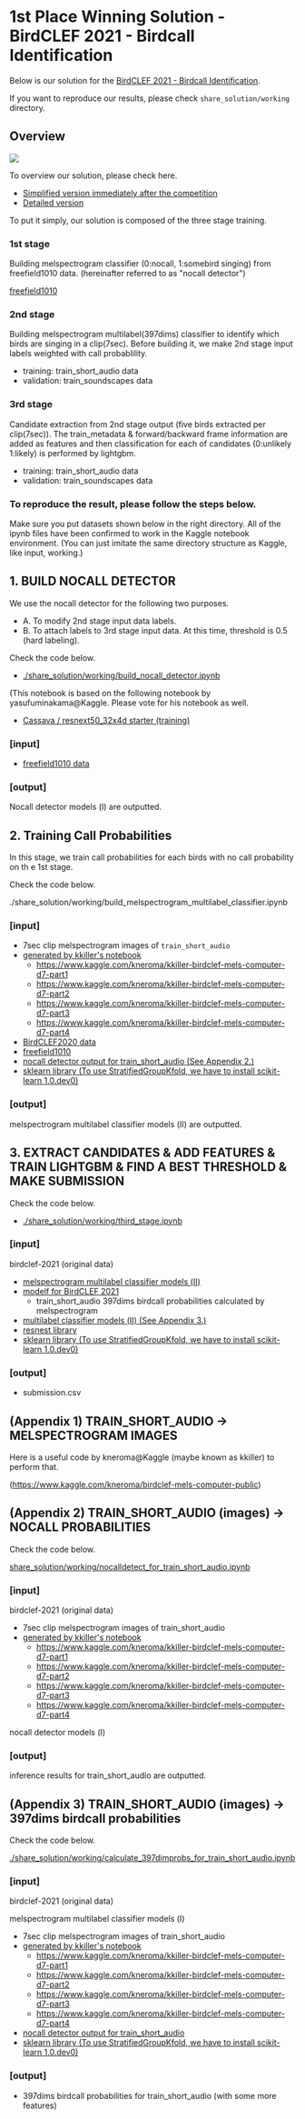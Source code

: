 # 1st Place Winning Solution - BirdCLEF 2021 - Birdcall Identification

Below is our solution for the [BirdCLEF 2021 - Birdcall Identification](https://www.kaggle.com/c/birdclef-2021/overview).

If you want to reproduce our results, please check `share_solution/working` directory.

## Overview

<img src="https://user-images.githubusercontent.com/846237/120944198-2968dc00-c76e-11eb-9bb9-ec8e8d63ce53.png">

To overview our solution, please check here.

- [Simplified version immediately after the competition](https://www.kaggle.com/c/birdclef-2021/discussion/243304)
- [Detailed version](https://www.kaggle.com/c/birdclef-2021/discussion/243927)

To put it simply, our solution is composed of the three stage training.

### 1st stage

Building melspectrogram classifier (0:nocall, 1:somebird singing) from freefield1010 data. (hereinafter referred to as "nocall detector")

[freefield1010](https://academictorrents.com/details/d247b92fa7b606e0914367c0839365499dd20121)

### 2nd stage

Building melspectrogram multilabel(397dims) classifier to identify which birds are singing in a clip(7sec). Before building it, we make 2nd stage input labels weighted with call probablility.

- training: train_short_audio data
- validation: train_soundscapes data

### 3rd stage

Candidate extraction from 2nd stage output (five birds extracted per clip(7sec)).
The train_metadata & forward/backward frame information are added as features and then classification for each of candidates (0:unlikely 1:likely) is performed by lightgbm.

- training: train_short_audio data
- validation: train_soundscapes data

### **To reproduce the result, please follow the steps below.**

Make sure you put datasets shown below in the right directory. All of the ipynb files have been confirmed to work in the Kaggle notebook environment. (You can just imitate the same directory structure as Kaggle, like input, working.)

## 1. BUILD NOCALL DETECTOR

We use the nocall detector for the following two purposes.

- A. To modify 2nd stage input data labels. 
- B. To attach labels to 3rd stage input data. At this time, threshold is 0.5 (hard labeling).

Check the code below.

- [./share_solution/working/build_nocall_detector.ipynb](./share_solution/working/build_nocall_detector.ipynb)

(This notebook is based on the following notebook by yasufuminakama@Kaggle. Please vote for his notebook as well.

- [Cassava / resnext50_32x4d starter (training)](https://www.kaggle.com/yasufuminakama/cassava-resnext50-32x4d-starter-training)

### [input]

- [freefield1010 data](https://www.kaggle.com/startjapan/ff1010bird-duration7)

### [output]
Nocall detector models (Ⅰ) are outputted.

## 2. Training Call Probabilities

In this stage, we train call probabilities for each birds with no call probability on th e 1st stage.

Check the code below.

./share_solution/working/build_melspectrogram_multilabel_classifier.ipynb

### [input]

- 7sec clip melspectrogram images of `train_short_audio`
- [generated by kkiller's notebook](https://www.kaggle.com/kneroma/birdclef-mels-computer-public)
    - https://www.kaggle.com/kneroma/kkiller-birdclef-mels-computer-d7-part1
    - https://www.kaggle.com/kneroma/kkiller-birdclef-mels-computer-d7-part2
    - https://www.kaggle.com/kneroma/kkiller-birdclef-mels-computer-d7-part3
    - https://www.kaggle.com/kneroma/kkiller-birdclef-mels-computer-d7-part4
- [BirdCLEF2020 data](https://www.kaggle.com/kami634/birdclef2020-validation-audio-and-ground-truth-d5)
- [freefield1010](https://www.kaggle.com/startjapan/ff1010bird-duration7-1)
- [nocall detector output for train_short_audio (See Appendix 2.)](https://www.kaggle.com/startjapan/train-short-audio-nocall-fold0to4)
- [sklearn library (To use StratifiedGroupKfold, we have to install scikit-learn 1.0.dev0)](https://www.kaggle.com/namakemono/scikit-learn-10dev0)

### [output]

melspectrogram multilabel classifier models (Ⅱ) are outputted.

## 3. EXTRACT CANDIDATES & ADD FEATURES & TRAIN LIGHTGBM & FIND A BEST THRESHOLD & MAKE SUBMISSION

Check the code below.

- [./share_solution/working/third_stage.ipynb](./share_solution/working/third_stage.ipynb)

### [input]

birdclef-2021 (original data)

- [melspectrogram multilabel classifier models (Ⅱ)](https://www.kaggle.com/namakemono/birdclef-groupby-author-05221040-728258)
- [modelf for BirdCLEF 2021](https://www.kaggle.com/kami634/clefmodel)
    - train_short_audio 397dims birdcall probabilities calculated by melspectrogram 
- [multilabel classifier models (Ⅱ) (See Appendix 3.)](https://www.kaggle.com/namakemono/metadata-probability-v0525-2100)
- [resnest library](https://www.kaggle.com/ttahara/resnest50-fast-package)
- [sklearn library (To use StratifiedGroupKfold, we have to install scikit-learn 1.0.dev0)](https://www.kaggle.com/namakemono/scikit-learn-10dev0)

### [output]

- submission.csv

## (Appendix 1) TRAIN_SHORT_AUDIO → MELSPECTROGRAM IMAGES

Here is a useful code by kneroma@Kaggle (maybe known as kkiller) to perform that.

(https://www.kaggle.com/kneroma/birdclef-mels-computer-public)

## (Appendix 2) TRAIN_SHORT_AUDIO (images) → NOCALL PROBABILITIES

Check the code below.

[share_solution/working/nocalldetect_for_train_short_audio.ipynb](./share_solution/working/nocalldetect_for_train_short_audio.ipynb)

### [input]

birdclef-2021 (original data)

- 7sec clip melspectrogram images of train_short_audio 
- [generated by kkiller's notebook](https://www.kaggle.com/kneroma/birdclef-mels-computer-public)
    - https://www.kaggle.com/kneroma/kkiller-birdclef-mels-computer-d7-part1
    - https://www.kaggle.com/kneroma/kkiller-birdclef-mels-computer-d7-part2
    - https://www.kaggle.com/kneroma/kkiller-birdclef-mels-computer-d7-part3
    - https://www.kaggle.com/kneroma/kkiller-birdclef-mels-computer-d7-part4

nocall detector models (Ⅰ)

### [output]

inference results for train_short_audio are outputted.

## (Appendix 3) TRAIN_SHORT_AUDIO (images) → 397dims birdcall probabilities

Check the code below.

[./share_solution/working/calculate_397dimprobs_for_train_short_audio.ipynb](./share_solution/working/calculate_397dimprobs_for_train_short_audio.ipynb)

### [input]

birdclef-2021 (original data)

melspectrogram multilabel classifier models (Ⅰ)

- 7sec clip melspectrogram images of train_short_audio
- [generated by kkiller's notebook](https://www.kaggle.com/kneroma/birdclef-mels-computer-public)
    - https://www.kaggle.com/kneroma/kkiller-birdclef-mels-computer-d7-part1
    - https://www.kaggle.com/kneroma/kkiller-birdclef-mels-computer-d7-part2
    - https://www.kaggle.com/kneroma/kkiller-birdclef-mels-computer-d7-part3
    - https://www.kaggle.com/kneroma/kkiller-birdclef-mels-computer-d7-part4
- [nocall detector output for train_short_audio](https://www.kaggle.com/startjapan/train-short-audio-nocall-fold0to4)
- [sklearn library (To use StratifiedGroupKfold, we have to install scikit-learn 1.0.dev0)](https://www.kaggle.com/namakemono/scikit-learn-10dev0)

### [output]

- 397dims birdcall probabilities for train_short_audio (with some more features)


